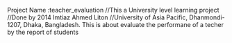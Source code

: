 Project Name :teacher_evaluation
//This a University level learning project
//Done by 2014 Imtiaz Ahmed Liton
//University of Asia Pacific, Dhanmondi-1207, Dhaka, Bangladesh.
This is about evaluate the performane of a techer by the report of students
